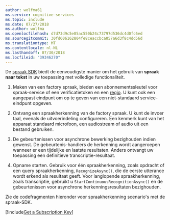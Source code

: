 ```yaml
---
author: wolfma61
ms.service: cognitive-services
ms.topic: include
ms.date: 07/27/2018
ms.author: wolfma
ms.openlocfilehash: d7d73d9c5e85ac550b24c73797d536dc4d0fc6ed
ms.sourcegitcommit: 30fd606162804fe8ceaccbca057a6d3f8c4dd56d
ms.translationtype: MT
ms.contentlocale: nl-NL
ms.lasthandoff: 07/30/2018
ms.locfileid: "39346270"
---
```

<!-- N.B. no header, no intents here, language-agnostic -->

De [spraak SDK](~/articles/cognitive-services/speech-service/speech-sdk.md) biedt de eenvoudigste manier om het gebruik van **spraak naar tekst** in uw toepassing met volledige functionaliteit.

1. Maken van een factory spraak, bieden een abonnementssleutel voor spraak-service of een verificatietoken en een [regio](~/articles/cognitive-services/speech-service/regions.md). U kunt ook een aangepast eindpunt om op te geven van een niet-standaard service-eindpunt opgeven.

1. Ontvang een spraakherkenning van de factory spraak. U kunt de invoer taal, evenals de uitvoerindeling configureren.  Een kenmerk kunt van het apparaat standaard microfoon, een audiostream of audio uit een bestand gebruiken.

1. De gebeurtenissen voor asynchrone bewerking bezighouden indien gewenst. De gebeurtenis-handlers de herkenning wordt aangeroepen wanneer er een tijdelijke en laatste resultaten.  Anders ontvangt uw toepassing een definitieve transcriptie-resultaat.

1. Opname starten. Gebruik voor één spraakherkenning, zoals opdracht of een query spraakherkenning, `RecognizeAsync()`, die de eerste utterance wordt erkend als resultaat geeft. Voor langlopende spraakherkenning, zoals transcriptie, gebruikt u `StartContinuousRecognitionAsync()` en de gebeurtenissen voor asynchrone herkenningsresultaten bezighouden.

Zie de codefragmenten hieronder voor spraakherkenning scenario's met de spraak-SDK.

[!include[Get a Subscription Key](cognitive-services-speech-service-get-subscription-key.md)]
